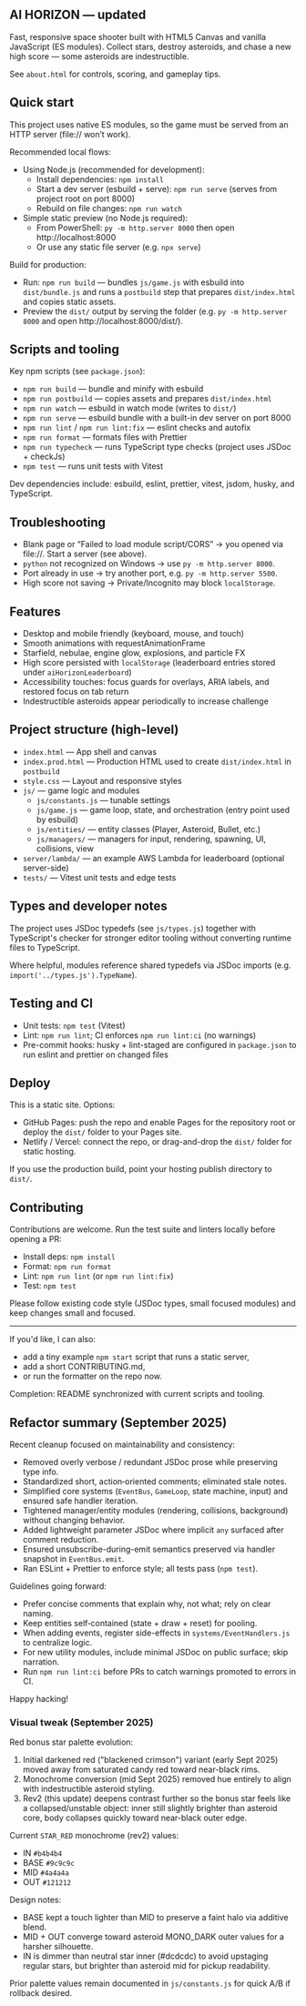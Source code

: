 ## AI HORIZON — updated

Fast, responsive space shooter built with HTML5 Canvas and vanilla JavaScript (ES modules). Collect stars, destroy asteroids, and chase a new high score — some asteroids are indestructible.

See `about.html` for controls, scoring, and gameplay tips.

## Quick start

This project uses native ES modules, so the game must be served from an HTTP server (file:// won’t work).

Recommended local flows:

- Using Node.js (recommended for development):
  - Install dependencies: `npm install`
  - Start a dev server (esbuild + serve): `npm run serve` (serves from project root on port 8000)
  - Rebuild on file changes: `npm run watch`
- Simple static preview (no Node.js required):
  - From PowerShell: `py -m http.server 8000` then open http://localhost:8000
  - Or use any static file server (e.g. `npx serve`)

Build for production:

- Run: `npm run build` — bundles `js/game.js` with esbuild into `dist/bundle.js` and runs a `postbuild` step that prepares `dist/index.html` and copies static assets.
- Preview the `dist/` output by serving the folder (e.g. `py -m http.server 8000` and open http://localhost:8000/dist/).

## Scripts and tooling

Key npm scripts (see `package.json`):

- `npm run build` — bundle and minify with esbuild
- `npm run postbuild` — copies assets and prepares `dist/index.html`
- `npm run watch` — esbuild in watch mode (writes to `dist/`)
- `npm run serve` — esbuild bundle with a built-in dev server on port 8000
- `npm run lint` / `npm run lint:fix` — eslint checks and autofix
- `npm run format` — formats files with Prettier
- `npm run typecheck` — runs TypeScript type checks (project uses JSDoc + checkJs)
- `npm test` — runs unit tests with Vitest

Dev dependencies include: esbuild, eslint, prettier, vitest, jsdom, husky, and TypeScript.

## Troubleshooting

- Blank page or “Failed to load module script/CORS” → you opened via file://. Start a server (see above).
- `python` not recognized on Windows → use `py -m http.server 8000`.
- Port already in use → try another port, e.g. `py -m http.server 5500`.
- High score not saving → Private/Incognito may block `localStorage`.

## Features

- Desktop and mobile friendly (keyboard, mouse, and touch)
- Smooth animations with requestAnimationFrame
- Starfield, nebulae, engine glow, explosions, and particle FX
- High score persisted with `localStorage` (leaderboard entries stored under `aiHorizonLeaderboard`)
- Accessibility touches: focus guards for overlays, ARIA labels, and restored focus on tab return
- Indestructible asteroids appear periodically to increase challenge

## Project structure (high-level)

- `index.html` — App shell and canvas
- `index.prod.html` — Production HTML used to create `dist/index.html` in `postbuild`
- `style.css` — Layout and responsive styles
- `js/` — game logic and modules
  - `js/constants.js` — tunable settings
  - `js/game.js` — game loop, state, and orchestration (entry point used by esbuild)
  - `js/entities/` — entity classes (Player, Asteroid, Bullet, etc.)
  - `js/managers/` — managers for input, rendering, spawning, UI, collisions, view
- `server/lambda/` — an example AWS Lambda for leaderboard (optional server-side)
- `tests/` — Vitest unit tests and edge tests

## Types and developer notes

The project uses JSDoc typedefs (see `js/types.js`) together with TypeScript's checker for stronger editor tooling without converting runtime files to TypeScript.

Where helpful, modules reference shared typedefs via JSDoc imports (e.g. `import('../types.js').TypeName`).

## Testing and CI

- Unit tests: `npm test` (Vitest)
- Lint: `npm run lint`; CI enforces `npm run lint:ci` (no warnings)
- Pre-commit hooks: husky + lint-staged are configured in `package.json` to run eslint and prettier on changed files

## Deploy

This is a static site. Options:

- GitHub Pages: push the repo and enable Pages for the repository root or deploy the `dist/` folder to your Pages site.
- Netlify / Vercel: connect the repo, or drag-and-drop the `dist/` folder for static hosting.

If you use the production build, point your hosting publish directory to `dist/`.

## Contributing

Contributions are welcome. Run the test suite and linters locally before opening a PR:

- Install deps: `npm install`
- Format: `npm run format`
- Lint: `npm run lint` (or `npm run lint:fix`)
- Test: `npm test`

Please follow existing code style (JSDoc types, small focused modules) and keep changes small and focused.

---

If you'd like, I can also:

- add a tiny example `npm start` script that runs a static server,
- add a short CONTRIBUTING.md,
- or run the formatter on the repo now.

Completion: README synchronized with current scripts and tooling.

## Refactor summary (September 2025)

Recent cleanup focused on maintainability and consistency:

- Removed overly verbose / redundant JSDoc prose while preserving type info.
- Standardized short, action‑oriented comments; eliminated stale notes.
- Simplified core systems (`EventBus`, `GameLoop`, state machine, input) and ensured safe handler iteration.
- Tightened manager/entity modules (rendering, collisions, background) without changing behavior.
- Added lightweight parameter JSDoc where implicit `any` surfaced after comment reduction.
- Ensured unsubscribe-during-emit semantics preserved via handler snapshot in `EventBus.emit`.
- Ran ESLint + Prettier to enforce style; all tests pass (`npm test`).

Guidelines going forward:

- Prefer concise comments that explain why, not what; rely on clear naming.
- Keep entities self‑contained (state + draw + reset) for pooling.
- When adding events, register side-effects in `systems/EventHandlers.js` to centralize logic.
- For new utility modules, include minimal JSDoc on public surface; skip narration.
- Run `npm run lint:ci` before PRs to catch warnings promoted to errors in CI.

Happy hacking!

### Visual tweak (September 2025)

Red bonus star palette evolution:

1. Initial darkened red ("blackened crimson") variant (early Sept 2025) moved away from saturated candy red toward near-black rims.
2. Monochrome conversion (mid Sept 2025) removed hue entirely to align with indestructible asteroid styling.
3. Rev2 (this update) deepens contrast further so the bonus star feels like a collapsed/unstable object: inner still slightly brighter than asteroid core, body collapses quickly toward near-black outer edge.

Current `STAR_RED` monochrome (rev2) values:

- IN `#b4b4b4`
- BASE `#9c9c9c`
- MID `#4a4a4a`
- OUT `#121212`

Design notes:

- BASE kept a touch lighter than MID to preserve a faint halo via additive blend.
- MID + OUT converge toward asteroid MONO_DARK outer values for a harsher silhouette.
- IN is dimmer than neutral star inner (#dcdcdc) to avoid upstaging regular stars, but brighter than asteroid mid for pickup readability.

Prior palette values remain documented in `js/constants.js` for quick A/B if rollback desired.
